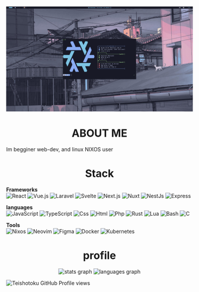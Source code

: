 ![Header](https://github.com/Teishotoku/Teishotoku/blob/main/desktop.png)

# <h1 align="center"> **ABOUT ME** </h1>

Im begginer web-dev, and linux NIXOS user

## <h1 align="center"> Stack </h1>

**Frameworks**<br>
![React](https://img.shields.io/badge/-React-090909?style=for-the-badge&logo=React&logoColor=347DBC)
![Vue.js](https://img.shields.io/badge/-Vue.js-090909?style=for-the-badge&logo=Vue.js&logoColor=A6E3A1)
![Laravel](https://img.shields.io/badge/-Laravel-090909?style=for-the-badge&logo=Laravel&logoColor=fd2311)
![Svelte](https://img.shields.io/badge/-Svelte-090909?style=for-the-badge&logo=Svelte&logoColor=E95321)
![Next.js](https://img.shields.io/badge/-Next.js-090909?style=for-the-badge&logo=Next.js&logoColor=192371)
![Nuxt](https://img.shields.io/badge/-Nuxt-090909?style=for-the-badge&logo=Nuxt&logoColor=39f361)
![NestJs](https://img.shields.io/badge/-NestJs-090909?style=for-the-badge&logo=NestJs&logoColor=f95361)
![Express](https://img.shields.io/badge/-Express-090909?style=for-the-badge&logo=Express&logoColor=dfd661)

**languages**<br>
![JavaScript](https://img.shields.io/badge/-JavaScript-090909?style=for-the-badge&logo=JavaScript&logoColor=E9D54D)
![TypeScript](https://img.shields.io/badge/-TypeScript-090909?style=for-the-badge&logo=TypeScript&logoColor=83ADF0)
![Css](https://img.shields.io/badge/-CSS-090909?style=for-the-badge&logo=Css3&logoColor=005195)
![Html](https://img.shields.io/badge/-HTML-090909?style=for-the-badge&logo=Html5&logoColor=D57A92)
![Php](https://img.shields.io/badge/-Php-090909?style=for-the-badge&logo=Php&logoColor=C6A0F6)
![Rust](https://img.shields.io/badge/-Rust-090909?style=for-the-badge&logo=Rust&logoColor=FF0000)
![Lua](https://img.shields.io/badge/-Lua-090909?style=for-the-badge&logo=Lua&logoColor=0034EA)
![Bash](https://img.shields.io/badge/-Bash-090909?style=for-the-badge&logo=Bash&logoColor=b5afcc)
![C](https://img.shields.io/badge/-C-090909?style=for-the-badge&logo=C&logoColor=325ffc)

**Tools**<br>
![Nixos](https://img.shields.io/badge/-Nixos-090909?style=for-the-badge&logo=Nixos&logoColor=89B4FA)
![Neovim](https://img.shields.io/badge/-Neovim-090909?style=for-the-badge&logo=Neovim&logoColor=6EB341)
![Figma](https://img.shields.io/badge/-Figma-090909?style=for-the-badge&logo=Figma&logoColor=CDD6F4)
![Docker](https://img.shields.io/badge/-Docker-090909?style=for-the-badge&logo=Docker&logoColor=005195)
![Kubernetes](https://img.shields.io/badge/-Kubernetes-090909?style=for-the-badge&logo=Kubernetes&logoColor=83ADF0)

## <h1 align="center"> profile </h1>

<div align="center">
  <img src="https://github-readme-stats.vercel.app/api?username=Teishotoku&show_icons=true&theme=github_dark&hide_border=true&border_radius=20&include_all_commits=true&count_private=false" height="180" alt="stats graph" />

  <img src="https://github-readme-stats.vercel.app/api/top-langs/?username=Teishotoku&layout=compact&theme=github_dark&border_radius=20&exclude_repo=spil-site-frontend&hide=html,css&hide_border=true" height="180" alt="languages graph" />
</div>

![Teishotoku GitHub Profile views](https://komarev.com/ghpvc/?username=Teishotoku&color=orange)
